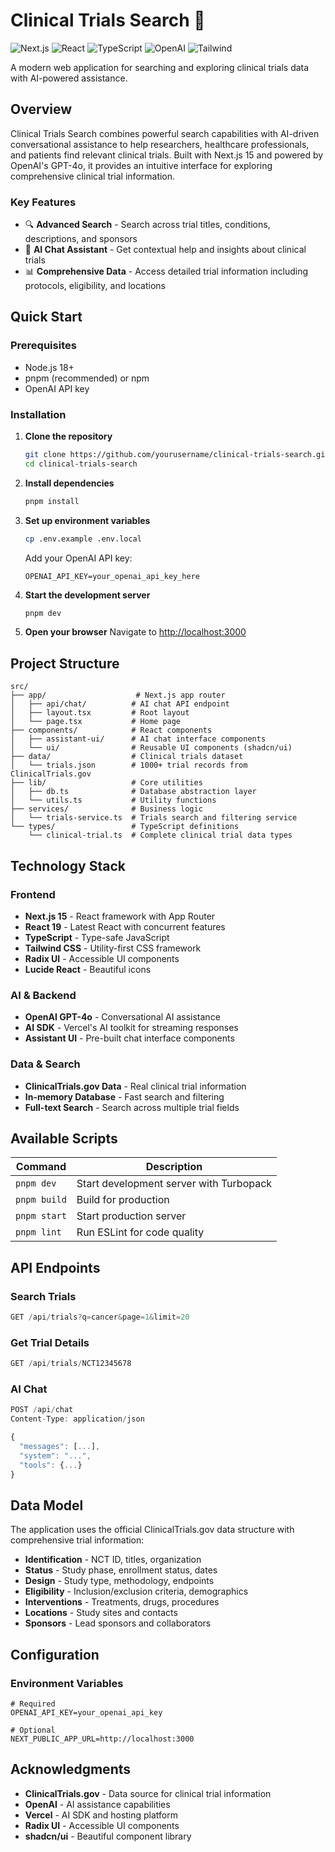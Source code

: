 # Clinical Trials Search 🔬

![Next.js](https://img.shields.io/badge/Next.js-15.3.3-black?logo=next.js&logoColor=white)
![React](https://img.shields.io/badge/React-19.0.0-blue?logo=react&logoColor=white)
![TypeScript](https://img.shields.io/badge/TypeScript-5.8.3-blue?logo=typescript&logoColor=white)
![OpenAI](https://img.shields.io/badge/OpenAI-GPT--4o-green?logo=openai&logoColor=white)
![Tailwind](https://img.shields.io/badge/Tailwind-4.0-06B6D4?logo=tailwindcss&logoColor=white)

A modern web application for searching and exploring clinical trials data with AI-powered assistance.

## Overview

Clinical Trials Search combines powerful search capabilities with AI-driven conversational assistance to help researchers, healthcare professionals, and patients find relevant clinical trials. Built with Next.js 15 and powered by OpenAI's GPT-4o, it provides an intuitive interface for exploring comprehensive clinical trial information.

### Key Features

- 🔍 **Advanced Search** - Search across trial titles, conditions, descriptions, and sponsors
- 🤖 **AI Chat Assistant** - Get contextual help and insights about clinical trials
- 📊 **Comprehensive Data** - Access detailed trial information including protocols, eligibility, and locations

## Quick Start

### Prerequisites

- Node.js 18+
- pnpm (recommended) or npm
- OpenAI API key

### Installation

1. **Clone the repository**
   ```bash
   git clone https://github.com/yourusername/clinical-trials-search.git
   cd clinical-trials-search
   ```

2. **Install dependencies**
   ```bash
   pnpm install
   ```

3. **Set up environment variables**
   ```bash
   cp .env.example .env.local
   ```
   Add your OpenAI API key:
   ```env
   OPENAI_API_KEY=your_openai_api_key_here
   ```

4. **Start the development server**
   ```bash
   pnpm dev
   ```

5. **Open your browser**
   Navigate to [http://localhost:3000](http://localhost:3000)

## Project Structure

```
src/
├── app/                    # Next.js app router
│   ├── api/chat/          # AI chat API endpoint
│   ├── layout.tsx         # Root layout
│   └── page.tsx           # Home page
├── components/            # React components
│   ├── assistant-ui/      # AI chat interface components
│   └── ui/                # Reusable UI components (shadcn/ui)
├── data/                  # Clinical trials dataset
│   └── trials.json        # 1000+ trial records from ClinicalTrials.gov
├── lib/                   # Core utilities
│   ├── db.ts              # Database abstraction layer
│   └── utils.ts           # Utility functions
├── services/              # Business logic
│   └── trials-service.ts  # Trials search and filtering service
└── types/                 # TypeScript definitions
    └── clinical-trial.ts  # Complete clinical trial data types
```

## Technology Stack

### Frontend
- **Next.js 15** - React framework with App Router
- **React 19** - Latest React with concurrent features
- **TypeScript** - Type-safe JavaScript
- **Tailwind CSS** - Utility-first CSS framework
- **Radix UI** - Accessible UI components
- **Lucide React** - Beautiful icons

### AI & Backend
- **OpenAI GPT-4o** - Conversational AI assistance
- **AI SDK** - Vercel's AI toolkit for streaming responses
- **Assistant UI** - Pre-built chat interface components

### Data & Search
- **ClinicalTrials.gov Data** - Real clinical trial information
- **In-memory Database** - Fast search and filtering
- **Full-text Search** - Search across multiple trial fields

## Available Scripts

| Command | Description |
|---------|-------------|
| `pnpm dev` | Start development server with Turbopack |
| `pnpm build` | Build for production |
| `pnpm start` | Start production server |
| `pnpm lint` | Run ESLint for code quality |

## API Endpoints

### Search Trials
```typescript
GET /api/trials?q=cancer&page=1&limit=20
```

### Get Trial Details
```typescript
GET /api/trials/NCT12345678
```

### AI Chat
```typescript
POST /api/chat
Content-Type: application/json

{
  "messages": [...],
  "system": "...",
  "tools": {...}
}
```

## Data Model

The application uses the official ClinicalTrials.gov data structure with comprehensive trial information:

- **Identification** - NCT ID, titles, organization
- **Status** - Study phase, enrollment status, dates
- **Design** - Study type, methodology, endpoints
- **Eligibility** - Inclusion/exclusion criteria, demographics
- **Interventions** - Treatments, drugs, procedures
- **Locations** - Study sites and contacts
- **Sponsors** - Lead sponsors and collaborators

## Configuration

### Environment Variables

```env
# Required
OPENAI_API_KEY=your_openai_api_key

# Optional
NEXT_PUBLIC_APP_URL=http://localhost:3000
```

## Acknowledgments

- **ClinicalTrials.gov** - Data source for clinical trial information
- **OpenAI** - AI assistance capabilities
- **Vercel** - AI SDK and hosting platform
- **Radix UI** - Accessible UI components
- **shadcn/ui** - Beautiful component library
